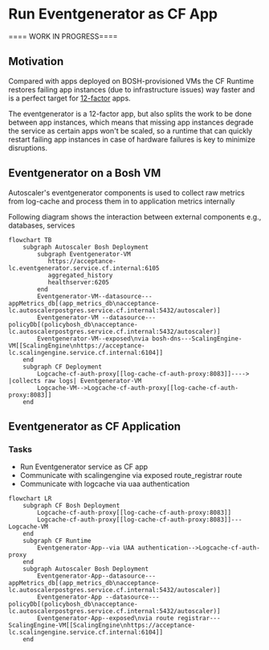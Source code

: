# Run Eventgenerator as CF App

==== WORK IN PROGRESS====
## Motivation

Compared with apps deployed on BOSH-provisioned VMs the CF Runtime restores failing app instances (due to infrastructure issues) way faster and is a perfect target for [12-factor](https://12factor.net) apps.

The eventgenerator is a 12-factor app, but also splits the work to be done between app instances, which means that missing app instances degrade the service as certain apps won't be scaled, so a runtime that can quickly restart failing app instances in case of hardware failures is key to minimize disruptions.


## Eventgenerator on a Bosh VM

Autoscaler's eventgenerator components is used to collect raw metrics from log-cache and process them in to application metrics internally

Following diagram shows the interaction between external components e.g., databases, services

```mermaid
flowchart TB
    subgraph Autoscaler Bosh Deployment
        subgraph Eventgenerator-VM
           https://acceptance-lc.eventgenerator.service.cf.internal:6105
           aggregated_history
           healthserver:6205
        end
        Eventgenerator-VM--datasource--- appMetrics_db[(app_metrics_db\nacceptance-lc.autoscalerpostgres.service.cf.internal:5432/autoscaler)]
        Eventgenerator-VM --datasource--- policyDb[(policybosh_db\nacceptance-lc.autoscalerpostgres.service.cf.internal:5432/autoscaler)]  
        Eventgenerator-VM--exposed\nvia bosh-dns---ScalingEngine-VM[[ScalingEngine\nhttps://acceptance-lc.scalingengine.service.cf.internal:6104]]
    end
    subgraph CF Deployment
        Logcache-cf-auth-proxy[[log-cache-cf-auth-proxy:8083]]----> |collects raw logs| Eventgenerator-VM
        Logcache-VM-->Logcache-cf-auth-proxy[[log-cache-cf-auth-proxy:8083]]
    end
```
## Eventgenerator as CF Application

### Tasks
 - Run Eventgenerator service as CF app
 - Communicate with scalingengine via exposed route_registrar route
 - Communicate with logcache via uaa authentication
```mermaid
flowchart LR
    subgraph CF Bosh Deployment
        Logcache-cf-auth-proxy[[log-cache-cf-auth-proxy:8083]]
        Logcache-cf-auth-proxy[[log-cache-cf-auth-proxy:8083]]---Logcache-VM
    end
    subgraph CF Runtime
        Eventgenerator-App--via UAA authentication-->Logcache-cf-auth-proxy
    end
    subgraph Autoscaler Bosh Deployment
        Eventgenerator-App--datasource--- appMetrics_db[(app_metrics_db\nacceptance-lc.autoscalerpostgres.service.cf.internal:5432/autoscaler)]
        Eventgenerator-App --datasource--- policyDb[(policybosh_db\nacceptance-lc.autoscalerpostgres.service.cf.internal:5432/autoscaler)]  
        Eventgenerator-App--exposed\nvia route registrar---ScalingEngine-VM[[ScalingEngine\nhttps://acceptance-lc.scalingengine.service.cf.internal:6104]]
    end
```
